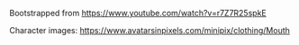 Bootstrapped from https://www.youtube.com/watch?v=r7Z7R25spkE

Character images: https://www.avatarsinpixels.com/minipix/clothing/Mouth

